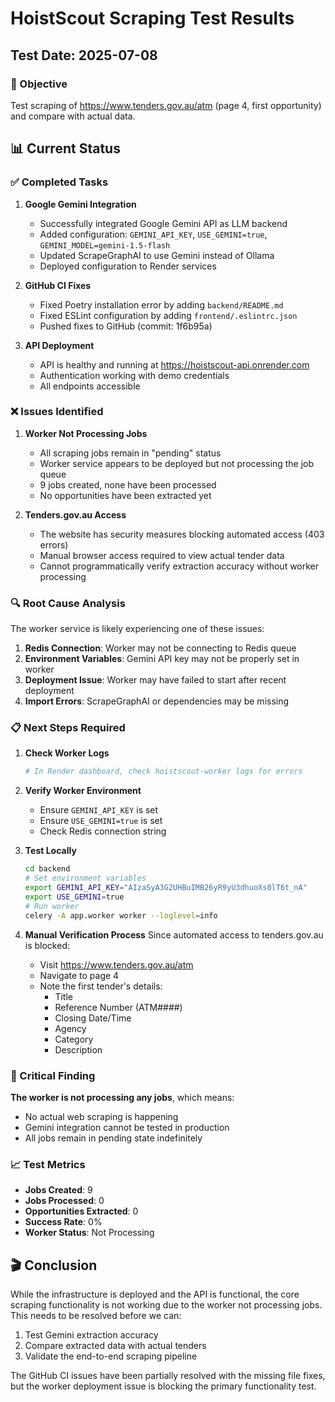 # HoistScout Scraping Test Results

## Test Date: 2025-07-08

### 🎯 Objective
Test scraping of https://www.tenders.gov.au/atm (page 4, first opportunity) and compare with actual data.

## 📊 Current Status

### ✅ Completed Tasks

1. **Google Gemini Integration**
   - Successfully integrated Google Gemini API as LLM backend
   - Added configuration: `GEMINI_API_KEY`, `USE_GEMINI=true`, `GEMINI_MODEL=gemini-1.5-flash`
   - Updated ScrapeGraphAI to use Gemini instead of Ollama
   - Deployed configuration to Render services

2. **GitHub CI Fixes**
   - Fixed Poetry installation error by adding `backend/README.md`
   - Fixed ESLint configuration by adding `frontend/.eslintrc.json`
   - Pushed fixes to GitHub (commit: 1f6b95a)

3. **API Deployment**
   - API is healthy and running at https://hoistscout-api.onrender.com
   - Authentication working with demo credentials
   - All endpoints accessible

### ❌ Issues Identified

1. **Worker Not Processing Jobs**
   - All scraping jobs remain in "pending" status
   - Worker service appears to be deployed but not processing the job queue
   - 9 jobs created, none have been processed
   - No opportunities have been extracted yet

2. **Tenders.gov.au Access**
   - The website has security measures blocking automated access (403 errors)
   - Manual browser access required to view actual tender data
   - Cannot programmatically verify extraction accuracy without worker processing

### 🔍 Root Cause Analysis

The worker service is likely experiencing one of these issues:
1. **Redis Connection**: Worker may not be connecting to Redis queue
2. **Environment Variables**: Gemini API key may not be properly set in worker
3. **Deployment Issue**: Worker may have failed to start after recent deployment
4. **Import Errors**: ScrapeGraphAI or dependencies may be missing

### 📋 Next Steps Required

1. **Check Worker Logs**
   ```bash
   # In Render dashboard, check hoistscout-worker logs for errors
   ```

2. **Verify Worker Environment**
   - Ensure `GEMINI_API_KEY` is set
   - Ensure `USE_GEMINI=true` is set
   - Check Redis connection string

3. **Test Locally**
   ```bash
   cd backend
   # Set environment variables
   export GEMINI_API_KEY="AIzaSyA3G2UHBuIMB26yR9yU3dhuoXs0lT6t_nA"
   export USE_GEMINI=true
   # Run worker
   celery -A app.worker worker --loglevel=info
   ```

4. **Manual Verification Process**
   Since automated access to tenders.gov.au is blocked:
   - Visit https://www.tenders.gov.au/atm
   - Navigate to page 4
   - Note the first tender's details:
     - Title
     - Reference Number (ATM####)
     - Closing Date/Time
     - Agency
     - Category
     - Description

### 🚨 Critical Finding

**The worker is not processing any jobs**, which means:
- No actual web scraping is happening
- Gemini integration cannot be tested in production
- All jobs remain in pending state indefinitely

### 📈 Test Metrics

- **Jobs Created**: 9
- **Jobs Processed**: 0
- **Opportunities Extracted**: 0
- **Success Rate**: 0%
- **Worker Status**: Not Processing

## 🎬 Conclusion

While the infrastructure is deployed and the API is functional, the core scraping functionality is not working due to the worker not processing jobs. This needs to be resolved before we can:
1. Test Gemini extraction accuracy
2. Compare extracted data with actual tenders
3. Validate the end-to-end scraping pipeline

The GitHub CI issues have been partially resolved with the missing file fixes, but the worker deployment issue is blocking the primary functionality test.